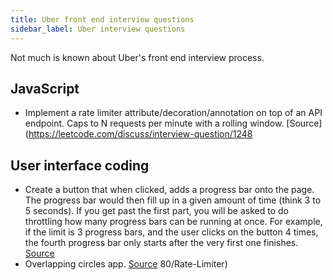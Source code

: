```yaml
---
title: Uber front end interview questions
sidebar_label: Uber interview questions
---
```


Not much is known about Uber's front end interview process.

## JavaScript

- Implement a rate limiter attribute/decoration/annotation on top of an API endpoint. Caps to N requests per minute with a rolling window. [Source](https://leetcode.com/discuss/interview-question/1248

## User interface coding

- Create a button that when clicked, adds a progress bar onto the page. The progress bar would then fill up in a given amount of time (think 3 to 5 seconds). If you get past the first part, you will be asked to do throttling how many progress bars can be running at once. For example, if the limit is 3 progress bars, and the user clicks on the button 4 times, the fourth progress bar only starts after the very first one finishes. [Source](https://leetcode.com/discuss/interview-question/1064199/uber-front-end-phone-screen-reject)
- Overlapping circles app. [Source](https://leetcode.com/discuss/interview-question/1784074/Uber-or-Phone-or-Overlapping-circles-app-or-Reject) 80/Rate-Limiter)
